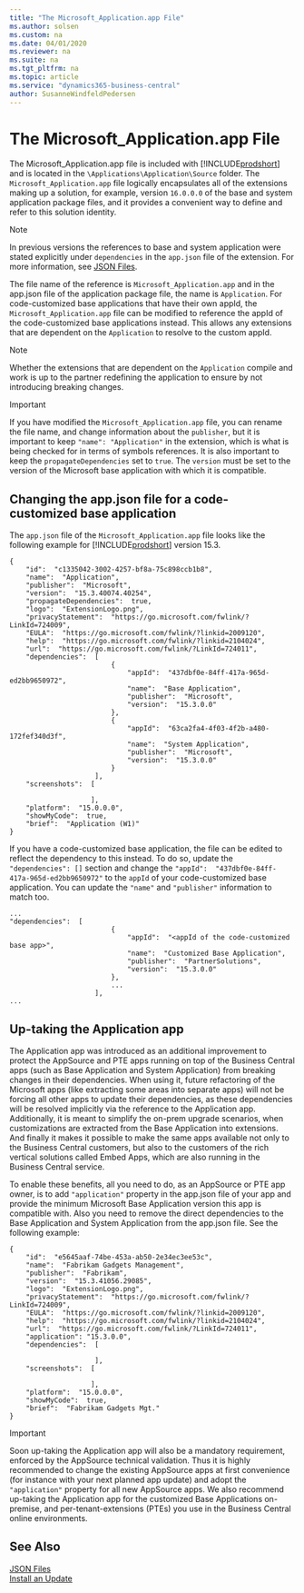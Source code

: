 ```yaml
---
title: "The Microsoft_Application.app File"
ms.author: solsen
ms.custom: na
ms.date: 04/01/2020
ms.reviewer: na
ms.suite: na
ms.tgt_pltfrm: na
ms.topic: article
ms.service: "dynamics365-business-central"
author: SusanneWindfeldPedersen
---
```


# The Microsoft_Application.app File

The Microsoft_Application.app file is included with [!INCLUDE[prodshort](includes/prodshort.md)] and is located in the `\Applications\Application\Source` folder. The `Microsoft_Application.app` file logically encapsulates all of the extensions making up a solution, for example, version `16.0.0.0` of the base and system application package files, and it provides a convenient way to define and refer to this solution identity. 

> [!NOTE]  
> In previous versions the references to base and system application were stated explicitly under `dependencies` in the `app.json` file of the extension. For more information, see [JSON Files](devenv-json-files.md).

The file name of the reference is `Microsoft_Application.app` and in the app.json file of the application package file, the name is `Application`. For code-customized base applications that have their own appId, the `Microsoft_Application.app` file can be modified to reference the appId of the code-customized base applications instead. This allows any extensions that are dependent on the `Application` to resolve to the custom appId. 

> [!NOTE]  
> Whether the extensions that are dependent on the `Application` compile and work is up to the partner redefining the application to ensure by not introducing breaking changes.

> [!IMPORTANT]  
> If you have modified the `Microsoft_Application.app` file, you can rename the file name, and change information about the `publisher`, but it is important to keep `"name": "Application"` in the extension, which is what is being checked for in terms of symbols references. It is also important to keep the `propagateDependencies` set to `true`. The `version` must be set to the version of the Microsoft base application with which it is compatible.

## Changing the app.json file for a code-customized base application

The `app.json` file of the `Microsoft_Application.app` file looks like the following example for [!INCLUDE[prodshort](includes/prodshort.md)] version 15.3.

```
{
    "id":  "c1335042-3002-4257-bf8a-75c898ccb1b8",
    "name":  "Application",
    "publisher":  "Microsoft",
    "version":  "15.3.40074.40254",
    "propagateDependencies":  true,
    "logo":  "ExtensionLogo.png",
    "privacyStatement":  "https://go.microsoft.com/fwlink/?LinkId=724009",
    "EULA":  "https://go.microsoft.com/fwlink/?linkid=2009120",
    "help":  "https://go.microsoft.com/fwlink/?linkid=2104024",
    "url":  "https://go.microsoft.com/fwlink/?LinkId=724011",
    "dependencies":  [
                         {
                             "appId":  "437dbf0e-84ff-417a-965d-ed2bb9650972",
                             "name":  "Base Application",
                             "publisher":  "Microsoft",
                             "version":  "15.3.0.0"
                         },
                         {
                             "appId":  "63ca2fa4-4f03-4f2b-a480-172fef340d3f",
                             "name":  "System Application",
                             "publisher":  "Microsoft",
                             "version":  "15.3.0.0"
                         }
                     ],
    "screenshots":  [

                    ],
    "platform":  "15.0.0.0",
    "showMyCode":  true,
    "brief":  "Application (W1)"
}

```
If you have a code-customized base application, the file can be edited to reflect the dependency to this instead. To do so, update the `"dependencies": []` section and change the `"appId":  "437dbf0e-84ff-417a-965d-ed2bb9650972"` to the `appId` of your code-customized base application. You can update the `"name"` and `"publisher"` information to match too.

```
...
"dependencies":  [
                         {
                             "appId":  "<appId of the code-customized base app>",
                             "name":  "Customized Base Application",
                             "publisher":  "PartnerSolutions",
                             "version":  "15.3.0.0"
                         },
                         ...
                     ],
...
```

## Up-taking the Application app

The Application app was introduced as an additional improvement to protect the AppSource and PTE apps running on top of the Business Central apps (such as Base Application and System Application) from breaking changes in their dependencies. When using it, future refactoring of the Microsoft apps (like extracting some areas into separate apps) will not be forcing all other apps to update their dependencies, as these dependencies will be resolved implicitly via the reference to the Application app. Additionally, it is meant to simplify the on-prem upgrade scenarios, when customizations are extracted from the Base Application into extensions. And finally it makes it possible to make the same apps available not only to the Business Central customers, but also to the customers of the rich vertical solutions called Embed Apps, which are also running in the Business Central service. 

To enable these benefits, all you need to do, as an AppSource or PTE app owner, is to add `"application"` property in the app.json file of your app and provide the minimum Microsoft Base Application version this app is compatible with. Also you need to remove the direct dependencies to the Base Application and System Application from the app.json file. See the following example:

```
{
    "id":  "e5645aaf-74be-453a-ab50-2e34ec3ee53c",
    "name":  "Fabrikam Gadgets Management",
    "publisher":  "Fabrikam",
    "version":  "15.3.41056.29085",
    "logo":  "ExtensionLogo.png",
    "privacyStatement":  "https://go.microsoft.com/fwlink/?LinkId=724009",
    "EULA":  "https://go.microsoft.com/fwlink/?linkid=2009120",
    "help":  "https://go.microsoft.com/fwlink/?linkid=2104024",
    "url":  "https://go.microsoft.com/fwlink/?LinkId=724011",
    "application": "15.3.0.0",
    "dependencies":  [
                                        
                     ],
    "screenshots":  [

                    ],
    "platform":  "15.0.0.0",
    "showMyCode":  true,
    "brief":  "Fabrikam Gadgets Mgt."
}

```
> [!IMPORTANT]  
Soon up-taking the Application app will also be a mandatory requirement, enforced by the AppSource technical validation. Thus it is highly recommended to change the existing AppSource apps at first convenience (for instance with your next planned app update) and adopt the `"application"` property for all new AppSource apps. We also recommend up-taking the Application app for the customized Base Applications on-premise, and per-tenant-extensions (PTEs) you use in the Business Central online environments.



## See Also

[JSON Files](devenv-json-files.md)  
[Install an Update](../upgrade/upgrading-cumulative-update-v15.md)  
